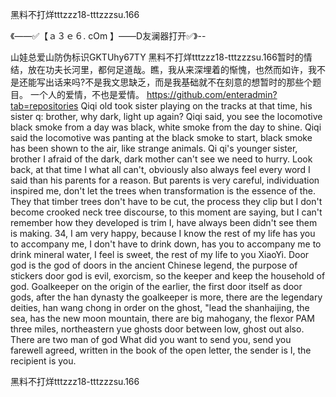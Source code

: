 黑料不打烊tttzzz18-tttzzzsu.166

《——✅【ａ３ｅ６. cOm 】——D友澜器打开✅》--

山娃总爱山防伪标识GKTUhy67TY
黑料不打烊tttzzz18-tttzzzsu.166暂时的情结，放在功夫长河里，都何足道哉。瞧，我从来深埋着的惭愧，也然而如许，我不是还能写出话来吗?不是我文思缺乏，而是我基础就不在刻意的想暂时的那些个题目。
	一个人的爱情，不也是爱情。
https://github.com/enteradmin?tab=repositories
Qiqi old took sister playing on the tracks at that time, his sister q: brother, why dark, light up again?
Qiqi said, you see the locomotive black smoke from a day was black, white smoke from the day to shine.
Qiqi said the locomotive was panting at the black smoke to start, black smoke has been shown to the air, like strange animals.
Qi qi's younger sister, brother I afraid of the dark, dark mother can't see we need to hurry.
Look back, at that time I what all can't, obviously also always feel every word I said than his parents for a reason.
But parents is very careful, individuation inspired me, don't let the trees when transformation is the essence of the.
They that timber trees don't have to be cut, the process they clip but I don't become crooked neck tree discourse, to this moment are saying, but I can't remember how they developed is trim I, have always been didn't see them is making.
34, I am very happy, because I know the rest of my life has you to accompany me, I don't have to drink down, has you to accompany me to drink mineral water, I feel is sweet, the rest of my life to you XiaoYi.
Door god is the god of doors in the ancient Chinese legend, the purpose of stickers door god is evil, exorcism, so the keeper and keep the household of god.
Goalkeeper on the origin of the earlier, the first door itself as door gods, after the han dynasty the goalkeeper is more, there are the legendary deities, han wang chong in order on the ghost, "lead the shanhaijing, the sea, has the new moon mountain, there are big mahogany, the flexor PAM three miles, northeastern yue ghosts door between low, ghost out also.
There are two man of god
What did you want to send you, send you farewell agreed, written in the book of the open letter, the sender is I, the recipient is you.




黑料不打烊tttzzz18-tttzzzsu.166
